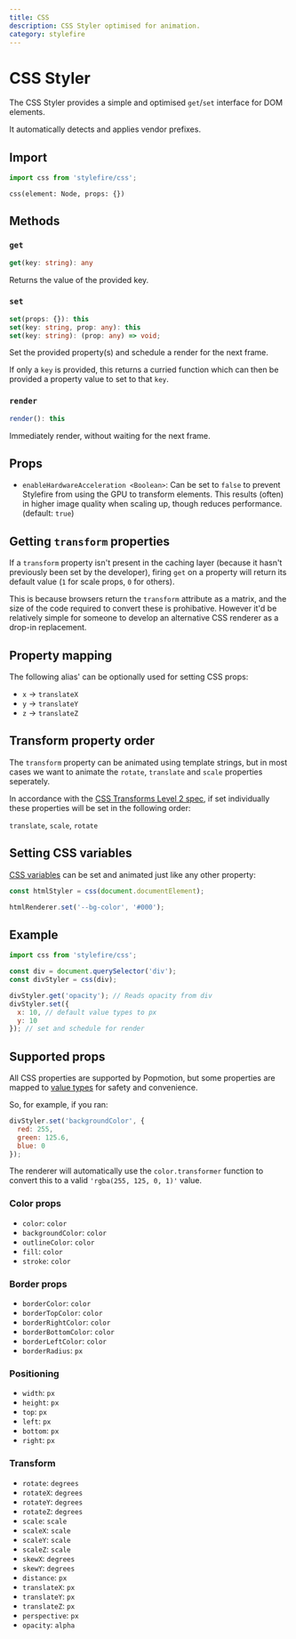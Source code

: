 ```yaml
---
title: CSS
description: CSS Styler optimised for animation.
category: stylefire
---
```


# CSS Styler

The CSS Styler provides a simple and optimised `get`/`set` interface for DOM elements.

It automatically detects and applies vendor prefixes.

## Import

```javascript
import css from 'stylefire/css';
```

`css(element: Node, props: {})`

## Methods

### `get`

```typescript
get(key: string): any
```

Returns the value of the provided key.

### `set`

```typescript
set(props: {}): this
set(key: string, prop: any): this
set(key: string): (prop: any) => void;
```

Set the provided property(s) and schedule a render for the next frame.

If only a `key` is provided, this returns a curried function which can then be provided a property value to set to that `key`.

### `render`

```typescript
render(): this
```

Immediately render, without waiting for the next frame.

## Props
- `enableHardwareAcceleration <Boolean>`: Can be set to `false` to prevent Stylefire from using the GPU to transform elements. This results (often) in higher image quality when scaling up, though reduces performance. (default: `true`)

## Getting `transform` properties
If a `transform` property isn't present in the caching layer (because it hasn't previously been set by the developer), firing `get` on a property will return its default value (`1` for scale props, `0` for others).

This is because browsers return the `transform` attribute as a matrix, and the size of the code required to convert these is prohibative. However it'd be relatively simple for someone to develop an alternative CSS renderer as a drop-in replacement.

## Property mapping
The following alias' can be optionally used for setting CSS props:

- `x` -> `translateX`
- `y` -> `translateY`
- `z` -> `translateZ`

## Transform property order
The `transform` property can be animated using template strings, but in most cases we want to animate the `rotate`, `translate` and `scale` properties seperately.

In accordance with the [CSS Transforms Level 2 spec](https://drafts.csswg.org/css-transforms-2/#individual-transforms), if set individually these properties will be set in the following order:

`translate`, `scale`, `rotate`

## Setting CSS variables

[CSS variables](https://css-tricks.com/difference-between-types-of-css-variables/#article-header-id-1) can be set and animated just like any other property:

```javascript
const htmlStyler = css(document.documentElement);

htmlRenderer.set('--bg-color', '#000');
```

## Example

```javascript
import css from 'stylefire/css';

const div = document.querySelector('div');
const divStyler = css(div);

divStyler.get('opacity'); // Reads opacity from div
divStyler.set({
  x: 10, // default value types to px
  y: 10
}); // set and schedule for render
```

## Supported props

All CSS properties are supported by Popmotion, but some properties are mapped to [value types](/api/value-types) for safety and convenience.

So, for example, if you ran:

```javascript
divStyler.set('backgroundColor', {
  red: 255,
  green: 125.6,
  blue: 0
});
```

The renderer will automatically use the `color.transformer` function to convert this to a valid `'rgba(255, 125, 0, 1)'` value.

### Color props
- `color`: `color`
- `backgroundColor`: `color`
- `outlineColor`: `color`
- `fill`: `color`
- `stroke`: `color`

### Border props
- `borderColor`: `color`
- `borderTopColor`: `color`
- `borderRightColor`: `color`
- `borderBottomColor`: `color`
- `borderLeftColor`: `color`
- `borderRadius`: `px`

### Positioning
- `width`: `px`
- `height`: `px`
- `top`: `px`
- `left`: `px`
- `bottom`: `px`
- `right`: `px`

### Transform 
- `rotate`: `degrees`
- `rotateX`: `degrees`
- `rotateY`: `degrees`
- `rotateZ`: `degrees`
- `scale`: `scale`
- `scaleX`: `scale`
- `scaleY`: `scale`
- `scaleZ`: `scale`
- `skewX`: `degrees`
- `skewY`: `degrees`
- `distance`: `px`
- `translateX`: `px`
- `translateY`: `px`
- `translateZ`: `px`
- `perspective`: `px`
- `opacity`: `alpha`
